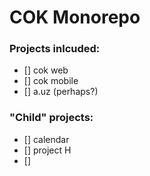 # COK Monorepo

### Projects inlcuded:
- [] cok web
- [] cok mobile
- [] a.uz (perhaps?)

### "Child" projects: 
- [] calendar
- [] project H
- []